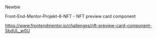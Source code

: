 Newbie

Front-End-Mentor-Projekt-6-NFT - NFT preview card component

https://www.frontendmentor.io/challenges/nft-preview-card-component-SbdUL_w0U
